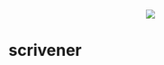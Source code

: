 <h1 align="center">
 <img src="https://github.com/anshulp2912/scrivener/blob/main/media/logo/logo.gif" />
</h1>

# scrivener
